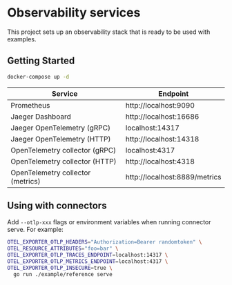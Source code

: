 # Observability services

This project sets up an observability stack that is ready to be used with examples.  

## Getting Started

```bash
docker-compose up -d
```

| Service                             | Endpoint                      |
| ----------------------------------- | ----------------------------- |
| Prometheus                          | http://localhost:9090         |
| Jaeger Dashboard                    | http://localhost:16686        |
| Jaeger OpenTelemetry (gRPC)         | localhost:14317               |
| Jaeger OpenTelemetry (HTTP)         | http://localhost:14318        |
| OpenTelemetry collector (gRPC)      | localhost:4317                |
| OpenTelemetry collector (HTTP)      | http://localhost:4318         |
| OpenTelemetry collector (metrics)   | http://localhost:8889/metrics |

## Using with connectors

Add `--otlp-xxx` flags or environment variables when running connector serve. For example:

```sh
OTEL_EXPORTER_OTLP_HEADERS="Authorization=Bearer randomtoken" \
OTEL_RESOURCE_ATTRIBUTES="foo=bar" \
OTEL_EXPORTER_OTLP_TRACES_ENDPOINT=localhost:14317 \
OTEL_EXPORTER_OTLP_METRICS_ENDPOINT=localhost:4317 \
OTEL_EXPORTER_OTLP_INSECURE=true \
  go run ./example/reference serve
```